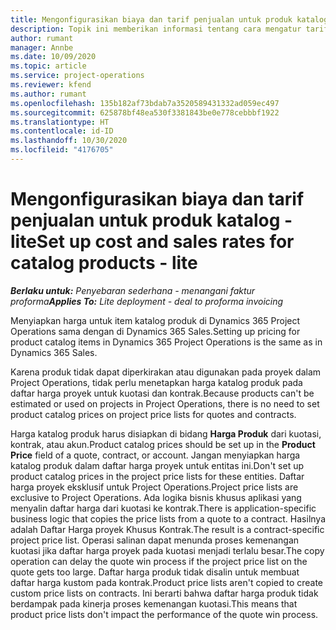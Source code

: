 ```yaml
---
title: Mengonfigurasikan biaya dan tarif penjualan untuk produk katalog - lite
description: Topik ini memberikan informasi tentang cara mengatur tarif biaya dan penjualan untuk item dalam katalog produk.
author: rumant
manager: Annbe
ms.date: 10/09/2020
ms.topic: article
ms.service: project-operations
ms.reviewer: kfend
ms.author: rumant
ms.openlocfilehash: 135b182af73bdab7a3520589431332ad059ec497
ms.sourcegitcommit: 625878bf48ea530f3381843be0e778cebbbf1922
ms.translationtype: HT
ms.contentlocale: id-ID
ms.lasthandoff: 10/30/2020
ms.locfileid: "4176705"
---
```

# <a name="set-up-cost-and-sales-rates-for-catalog-products---lite"></a><span data-ttu-id="fab12-103">Mengonfigurasikan biaya dan tarif penjualan untuk produk katalog - lite</span><span class="sxs-lookup"><span data-stu-id="fab12-103">Set up cost and sales rates for catalog products - lite</span></span>

<span data-ttu-id="fab12-104">_**Berlaku untuk:** Penyebaran sederhana - menangani faktur proforma_</span><span class="sxs-lookup"><span data-stu-id="fab12-104">_**Applies To:** Lite deployment - deal to proforma invoicing_</span></span>


<span data-ttu-id="fab12-105">Menyiapkan harga untuk item katalog produk di Dynamics 365 Project Operations sama dengan di Dynamics 365 Sales.</span><span class="sxs-lookup"><span data-stu-id="fab12-105">Setting up pricing for product catalog items in Dynamics 365 Project Operations is the same as in Dynamics 365 Sales.</span></span>

<span data-ttu-id="fab12-106">Karena produk tidak dapat diperkirakan atau digunakan pada proyek dalam Project Operations, tidak perlu menetapkan harga katalog produk pada daftar harga proyek untuk kuotasi dan kontrak.</span><span class="sxs-lookup"><span data-stu-id="fab12-106">Because products can't be estimated or used on projects in Project Operations, there is no need to set product catalog prices on project price lists for quotes and contracts.</span></span>

<span data-ttu-id="fab12-107">Harga katalog produk harus disiapkan di bidang **Harga Produk** dari kuotasi, kontrak, atau akun.</span><span class="sxs-lookup"><span data-stu-id="fab12-107">Product catalog prices should be set up in the **Product Price** field of a quote, contract, or account.</span></span> <span data-ttu-id="fab12-108">Jangan menyiapkan harga katalog produk dalam daftar harga proyek untuk entitas ini.</span><span class="sxs-lookup"><span data-stu-id="fab12-108">Don't set up product catalog prices in the project price lists for these entities.</span></span> <span data-ttu-id="fab12-109">Daftar harga proyek eksklusif untuk Project Operations.</span><span class="sxs-lookup"><span data-stu-id="fab12-109">Project price lists are exclusive to Project Operations.</span></span> <span data-ttu-id="fab12-110">Ada logika bisnis khusus aplikasi yang menyalin daftar harga dari kuotasi ke kontrak.</span><span class="sxs-lookup"><span data-stu-id="fab12-110">There is application-specific business logic that copies the price lists from a quote to a contract.</span></span> <span data-ttu-id="fab12-111">Hasilnya adalah Daftar Harga proyek Khusus Kontrak.</span><span class="sxs-lookup"><span data-stu-id="fab12-111">The result is a contract-specific project price list.</span></span> <span data-ttu-id="fab12-112">Operasi salinan dapat menunda proses kemenangan kuotasi jika daftar harga proyek pada kuotasi menjadi terlalu besar.</span><span class="sxs-lookup"><span data-stu-id="fab12-112">The copy operation can delay the quote win process if the project price list on the quote gets too large.</span></span> <span data-ttu-id="fab12-113">Daftar harga produk tidak disalin untuk membuat daftar harga kustom pada kontrak.</span><span class="sxs-lookup"><span data-stu-id="fab12-113">Product price lists aren't copied to create custom price lists on contracts.</span></span> <span data-ttu-id="fab12-114">Ini berarti bahwa daftar harga produk tidak berdampak pada kinerja proses kemenangan kuotasi.</span><span class="sxs-lookup"><span data-stu-id="fab12-114">This means that product price lists don't impact the performance of the quote win process.</span></span>
